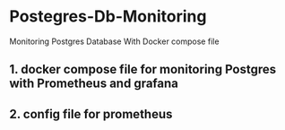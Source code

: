 # Postegres-Db-Monitoring
Monitoring Postgres Database With Docker compose file
## 1. docker compose file for monitoring Postgres with Prometheus and grafana 


## 2. config file for prometheus

